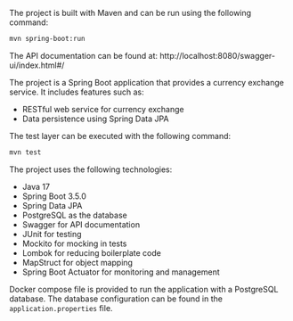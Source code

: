 
The project is built with Maven and can be run using the following command:

```bash
mvn spring-boot:run
```

The API documentation can be found at: http://localhost:8080/swagger-ui/index.html#/

The project is a Spring Boot application that provides a currency exchange service. It includes features such as:
- RESTful web service for currency exchange
- Data persistence using Spring Data JPA

The test layer can be executed with the following command:

```bash
mvn test
```
The project uses the following technologies:
- Java 17
- Spring Boot 3.5.0
- Spring Data JPA
- PostgreSQL as the database
- Swagger for API documentation
- JUnit for testing
- Mockito for mocking in tests
- Lombok for reducing boilerplate code
- MapStruct for object mapping
- Spring Boot Actuator for monitoring and management

Docker compose file is provided to run the application with a PostgreSQL database. The database configuration can be found in the `application.properties` file.
